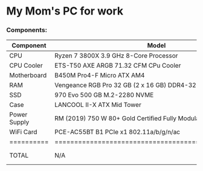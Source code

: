 # My Mom's  PC for work

### Components:

Component | Model | Brand | Seller | Price | Link
----------|-------|-------|--------|-------|-----
CPU | Ryzen 7 3800X 3.9 GHz 8-Core Processor | AMD | Newegg | $339.99 | [Buy](https://pcpartpicker.com/product/qryV3C/?history_days=730)
CPU Cooler | ETS-T50 AXE ARGB 71.32 CFM CPu Cooler | Enermax | Newegg | $63.99 | [Buy](https://pcpartpicker.com/product/KJyqqs/enermax-ets-t50-axe-argb-7132-cfm-cpu-cooler-ets-t50a-w-argb)
Motherboard | B450M Pro4-F Micro ATX AM4 | ASRock | Amazon | $110.91+ | [Buy](https://pcpartpicker.com/product/zym323/asrock-b450m-pro4-f-micro-atx-am4-motherboard-b450m-pro4-f)
RAM | Vengeance RGB Pro 32 GB (2 x 16 GB) DDR4-3200 CL16 | Corsair | Best Buy | $134.99 | [Buy](https://pcpartpicker.com/product/NyTPxr/corsair-vengeance-rgb-pro-32gb-2-x-16gb-ddr4-3200-memory-cmw32gx4m2c3200c16)
SSD | 970 Evo 500 GB M.2-2280 NVME | Samsung | Newegg | $79.00 | [Buy](https://pcpartpicker.com/product/P4ZFf7/samsung-970-evo-500gb-m2-2280-solid-state-drive-mz-v7e500bw)
Case | LANCOOL II-X ATX Mid Tower | Lian Li | Amazon | $89.99 | [Buy](https://pcpartpicker.com/product/kRFKHx/lian-li-lancool-ii-x-atx-mid-tower-case-lancool-ii-x)
Power Supply | RM (2019) 750 W 80+ Gold Certified Fully Modular ATX | Corsair | Amazon | $124.99 | [Buy](https://pcpartpicker.com/product/6Y66Mp/corsair-rm-2019-750-w-80-gold-certified-fully-modular-atx-power-supply-cp-9020195-na)
WiFi Card  | PCE-AC55BT B1 PCIe x1 802.11a/b/g/n/ac | Asus | Best Buy | $37.99 | [Buy](https://pcpartpicker.com/product/6Zs8TW/asus-pce-ac55bt-b1-none-wi-fi-adapter-pce-ac55bt-b1)
==========|====================================================|=======|========|=======|=====
TOTAL | N/A | N/A | N/A | $978.85 | [Buy All](https://pcpartpicker.com/list/TfzKBc)
